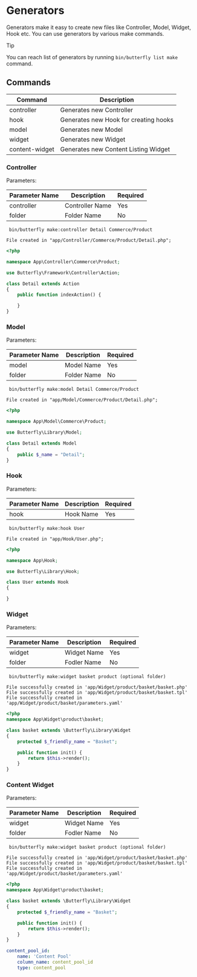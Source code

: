 # Generators

Generators make it easy to create new files like Controller, Model, Widget, Hook etc. You can use generators by various make commands.

> [!TIP]
> You can reach list of generators by running `bin/butterfly list make` command.

## Commands

Command | Description
--- | ---
controller | Generates new Controller
hook | Generates new Hook for creating hooks
model | Generates new Model
widget | Generates new Widget
content-widget | Generates new Content Listing Widget

### Controller 

Parameters:

Parameter Name | Description | Required
--- | --- | ---
controller | Controller Name | Yes
folder | Folder Name | No

```shell script
 bin/butterfly make:controller Detail Commerce/Product
```

```shell script
File created in "app/Controller/Commerce/Product/Detail.php";
```

```php
<?php

namespace App\Controller\Commerce\Product;

use Butterfly\Framework\Controller\Action;

class Detail extends Action
{
    public function indexAction() {

    }
}
```

### Model 

Parameters:

Parameter Name | Description | Required
--- | --- | ---
model | Model Name | Yes
folder | Folder Name | No

```shell script
 bin/butterfly make:model Detail Commerce/Product
```

```shell script
File created in "app/Model/Commerce/Product/Detail.php";
```

```php
<?php

namespace App\Model\Commerce\Product;

use Butterfly\Library\Model;

class Detail extends Model
{
    public $_name = "Detail";
}
```

### Hook 

Parameters:

Parameter Name | Description | Required
--- | --- | ---
hook | Hook Name | Yes

```shell script
 bin/butterfly make:hook User
```

```shell script
File created in "app/Hook/User.php";
```
```php
<?php

namespace App\Hook;

use Butterfly\Library\Hook;

class User extends Hook
{

}
```

### Widget 

Parameters:

Parameter Name | Description | Required
--- | --- | ---
widget | Widget Name | Yes
folder | Fodler Name | No

```shell script
 bin/butterfly make:widget basket product (optional folder)
```

```shell script
File successfully created in 'app/Widget/product/basket/basket.php'
File successfully created in 'app/Widget/product/basket/basket.tpl'
File successfully created in 'app/Widget/product/basket/parameters.yaml'

```
```php
<?php
namespace App\Widget\product\basket;

class basket extends \Butterfly\Library\Widget
{
    protected $_friendly_name = "Basket";

    public function init() {
        return $this->render();
    }
}
```

### Content Widget 

Parameters:

Parameter Name | Description | Required
--- | --- | ---
widget | Widget Name | Yes
folder | Fodler Name | No

```shell script
 bin/butterfly make:widget basket product (optional folder)
```

```shell script
File successfully created in 'app/Widget/product/basket/basket.php'
File successfully created in 'app/Widget/product/basket/basket.tpl'
File successfully created in 'app/Widget/product/basket/parameters.yaml'

```
```php
<?php
namespace App\Widget\product\basket;

class basket extends \Butterfly\Library\Widget
{
    protected $_friendly_name = "Basket";

    public function init() {
        return $this->render();
    }
}
```
```yaml
content_pool_id:
    name: 'Content Pool'
    column_name: content_pool_id
    type: content_pool
```
